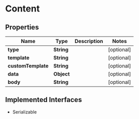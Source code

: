 

# Content


## Properties

Name | Type | Description | Notes
------------ | ------------- | ------------- | -------------
**type** | **String** |  |  [optional]
**template** | **String** |  |  [optional]
**customTemplate** | **String** |  |  [optional]
**data** | **Object** |  |  [optional]
**body** | **String** |  |  [optional]


## Implemented Interfaces

* Serializable


